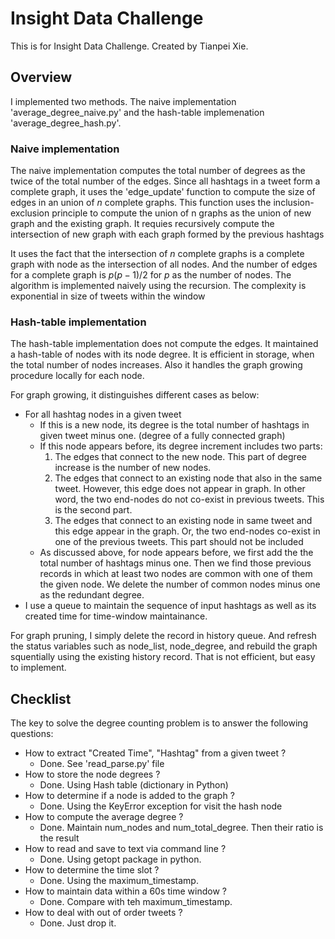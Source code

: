 # Insight Data Challenge
This is for Insight Data Challenge. Created by Tianpei Xie. 

## Overview
I implemented two methods. The naive implementation 'average\_degree\_naive.py' and the hash-table implemenation 'average\_degree\_hash.py'.

### Naive implementation
The naive implementation computes the total number of degrees as the twice of the total number of the edges. Since all hashtags in a tweet form a complete graph, it uses the 'edge\_update' function to compute the size of edges in an union of $n$ complete graphs. This function uses the inclusion-exclusion principle to compute the union of n graphs as the union of new graph and the existing graph. It requies recursively compute the intersection of new graph with each graph formed by the previous hashtags 

It uses the fact that the intersection of $n$ complete graphs is a complete graph with node as the intersection of all nodes. And the number of edges for a complete graph is $p(p-1)/2$ for $p$ as the number of nodes. The algorithm is implemented naively using the recursion. The complexity is exponential in size of tweets within the window

### Hash-table implementation
The hash-table implementation does not compute the edges. It maintained a hash-table of nodes with its node degree. It is efficient in storage, when the total number of nodes increases. Also it handles the graph growing procedure locally for each node. 


For graph growing, it distinguishes different cases as below:
  * For all hashtag nodes in a given tweet 
     - If this is a new node, its degree is the total number of hashtags in given tweet minus one. (degree of a fully connected graph)
     - If this node appears before, its degree increment includes two parts:
          1. The edges that connect to the new node. This part of degree increase is the number of new nodes.
          2. The edges that connect to an existing node that also in the same tweet. However, this edge does not appear in graph. In other word, the two end-nodes do not co-exist in previous tweets. This is the second part. 
          3. The edges that connect to an existing node in same tweet and this edge appear in the graph. Or, the two end-nodes co-exist in one of the previous tweets.  This part should not be included
      - As discussed above, for node appears before, we first add the the total number of hashtags minus one. Then we find those previous records in which at least two nodes are common with one of them the given node. We delete the number of common nodes minus one as the redundant degree. 
  *  I use a queue to maintain the sequence of input hashtags as well as its created time for time-window maintainance.  

For graph pruning, I simply delete the record in history queue. And refresh the status variables such as node\_list, node\_degree, and rebuild the graph squentially using the existing history record. That is not efficient, but easy to implement. 

## Checklist 
The key to solve the degree counting problem is to answer the following questions:
  * How to extract "Created Time", "Hashtag" from a given tweet ? 
    - Done. See 'read\_parse.py' file
  * How to store the node degrees ?
    - Done. Using Hash table (dictionary in Python)
  * How to determine if a node is added to the graph ?
    - Done. Using the KeyError exception for visit the hash node 
  * How to compute the average degree ?
    - Done. Maintain num\_nodes and num\_total\_degree. Then their ratio is the result
  * How to read and save to text via command line ?
    - Done. Using getopt package in python. 
  * How to determine the time slot ?
    - Done. Using the maximum\_timestamp.
  * How to maintain data within a 60s time window ? 
    - Done. Compare with teh maximum\_timestamp.
  * How to deal with out of order tweets ?
    - Done. Just drop it.

